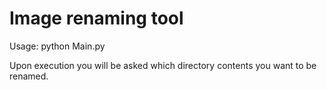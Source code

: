 # Image renaming tool

Usage: python Main.py

Upon execution you will be asked  which directory contents you want to be renamed.
